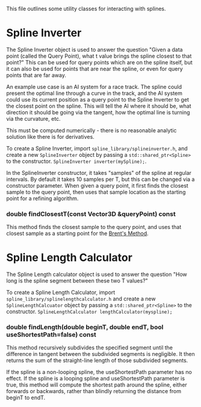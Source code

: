 This file outlines some utility classes for interacting with splines.

Spline Inverter
=============
The Spline Inverter object is used to answer the question "Given a data point (called the Query Point), what t value brings the spline closest to that point?" This can be used for query points which are on the spline itself, but it can also be used for points that are near the spline, or even for query points that are far away.

An example use case is an AI system for a race track. The spline could present the optimal line through a curve in the track, and the AI system could use its current position as a query point to the Spline Inverter to get the closest point on the spline. This will tell the AI where it should be, what direction it should be going via the tangent, how the optimal line is turning via the curvature, etc.

This must be computed numerically - there is no reasonable analytic solution like there is for derivatives.

To create a Spline Inverter, import `spline_library/splineinverter.h`, and create a new `SplineInverter` object by passing a `std::shared_ptr<Spline>` to the constructor. `SplineInverter inverter(mySpline);`.

In the SplineInverter constructor, it takes "samples" of the spline at regular intervals. By default it takes 10 samples per T, but this can be changed via a constructor parameter. When given a query point, it first finds the closest sample to the query point, then uses that sample location as the starting point for a refining algorithm.

### double findClosestT(const Vector3D &queryPoint) const
This method finds the closest sample to the query point, and uses that closest sample as a starting point for the [Brent's Method](http://en.wikipedia.org/wiki/Brent%27s_method).

Spline Length Calculator
=============
The Spline Length calculator object is used to answer the question "How long is the spline segment between these two T values?"

To create a Spline Length Calculator, import `spline_library/splinelengthcalculator.h` and create a new `SplineLengthCalcuator` object by passing a `std::shared_ptr<Spline>` to the constructor. `SplineLengthCalculator lengthCalculator(myspline);`

### double findLength(double beginT, double endT, bool useShortestPath=false) const
This method recursively subdivides the specified segment until the difference in tangent between the subdivided segments is negligible. It then returns the sum of the straight-line length of those subdivided segments.

If the spline is a non-looping spline, the useShortestPath parameter has no effect. If the spline is a looping spline and useShortestPath parameter is true, this method will compute the shortest path around the spline, either forwards or backwards, rather than blindly returning the distance from beginT to endT.



